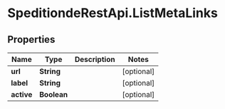 # SpeditiondeRestApi.ListMetaLinks

## Properties
Name | Type | Description | Notes
------------ | ------------- | ------------- | -------------
**url** | **String** |  | [optional] 
**label** | **String** |  | [optional] 
**active** | **Boolean** |  | [optional] 
